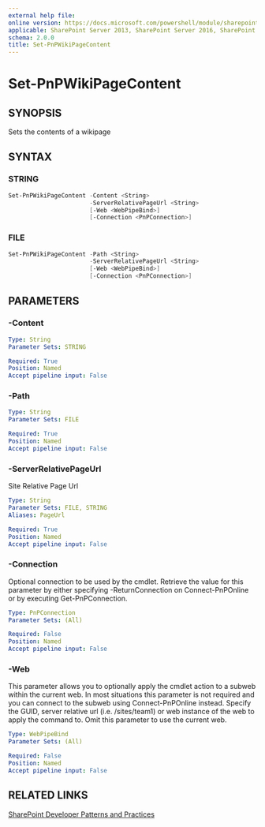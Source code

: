 ```yaml
---
external help file:
online version: https://docs.microsoft.com/powershell/module/sharepoint-pnp/set-pnpwikipagecontent
applicable: SharePoint Server 2013, SharePoint Server 2016, SharePoint Server 2019, SharePoint Online
schema: 2.0.0
title: Set-PnPWikiPageContent
---
```


# Set-PnPWikiPageContent

## SYNOPSIS
Sets the contents of a wikipage

## SYNTAX 

### STRING
```powershell
Set-PnPWikiPageContent -Content <String>
                       -ServerRelativePageUrl <String>
                       [-Web <WebPipeBind>]
                       [-Connection <PnPConnection>]
```

### FILE
```powershell
Set-PnPWikiPageContent -Path <String>
                       -ServerRelativePageUrl <String>
                       [-Web <WebPipeBind>]
                       [-Connection <PnPConnection>]
```

## PARAMETERS

### -Content


```yaml
Type: String
Parameter Sets: STRING

Required: True
Position: Named
Accept pipeline input: False
```

### -Path


```yaml
Type: String
Parameter Sets: FILE

Required: True
Position: Named
Accept pipeline input: False
```

### -ServerRelativePageUrl
Site Relative Page Url

```yaml
Type: String
Parameter Sets: FILE, STRING
Aliases: PageUrl

Required: True
Position: Named
Accept pipeline input: False
```

### -Connection
Optional connection to be used by the cmdlet. Retrieve the value for this parameter by either specifying -ReturnConnection on Connect-PnPOnline or by executing Get-PnPConnection.

```yaml
Type: PnPConnection
Parameter Sets: (All)

Required: False
Position: Named
Accept pipeline input: False
```

### -Web
This parameter allows you to optionally apply the cmdlet action to a subweb within the current web. In most situations this parameter is not required and you can connect to the subweb using Connect-PnPOnline instead. Specify the GUID, server relative url (i.e. /sites/team1) or web instance of the web to apply the command to. Omit this parameter to use the current web.

```yaml
Type: WebPipeBind
Parameter Sets: (All)

Required: False
Position: Named
Accept pipeline input: False
```

## RELATED LINKS

[SharePoint Developer Patterns and Practices](https://aka.ms/sppnp)